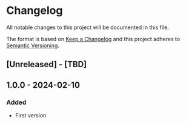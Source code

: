 # Changelog

All notable changes to this project will be documented in this file.

The format is based on [Keep a Changelog](https://keepachangelog.com/)
and this project adheres to [Semantic Versioning](https://semver.org/).

## [Unreleased] - [TBD]


## 1.0.0 - 2024-02-10

### Added

- First version
